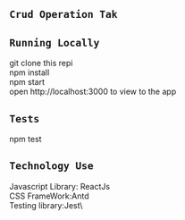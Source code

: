## `Crud Operation Tak`


## `Running Locally`
git clone this repi\
npm install\
npm start\
open http://localhost:3000 to view to the app


## `Tests`
npm test


## `Technology Use`
Javascript Library: ReactJs\
CSS FrameWork:Antd\
Testing library:Jest\

